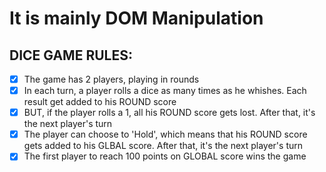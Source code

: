 # It is mainly DOM Manipulation 

## DICE GAME RULES:
- [x] The game has 2 players, playing in rounds
- [x] In each turn, a player rolls a dice as many times as he whishes. Each result get added to his ROUND score
- [x] BUT, if the player rolls a 1, all his ROUND score gets lost. After that, it's the next player's turn
- [x] The player can choose to 'Hold', which means that his ROUND score gets added to his GLBAL score. After that, it's the next player's turn
- [x] The first player to reach 100 points on GLOBAL score wins the game
